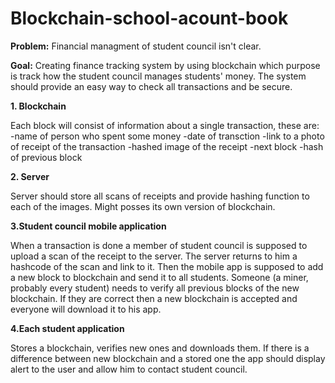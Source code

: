 # Blockchain-school-acount-book

**Problem:** Financial managment of student council isn't clear.

**Goal:** Creating finance tracking system by using blockchain which purpose is track how the student council manages students' money.
The system should provide an easy way to check all transactions and be secure.


**1. Blockchain**


Each block will consist of information about a single transaction, these are: 
  -name of person who spent some money
  -date of transction
  -link to a photo of receipt of the transaction
  -hashed image of the receipt
  -next block
  -hash of previous block
  
**2. Server**


 Server should store all scans of receipts and provide hashing function to each of the images. Might posses its own version of blockchain.
 
**3.Student council mobile application**


When a transaction is done a member of student council is supposed to upload a scan of the receipt to the server. The server returns to him a hashcode of the scan and link to it. Then the mobile app is supposed to add a new block to blockchain and send it to all students. Someone (a miner, probably every student) needs to verify all previous blocks of the new blockchain. If they are correct then a new blockchain is accepted and everyone will download it to his app.
 
 
**4.Each student application**


Stores a blockchain, verifies new ones and downloads them. If there is a difference between new blockchain and a stored one the app should display alert to the user and allow him to contact student council.


